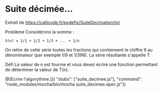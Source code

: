 # Suite décimée...
  Extrait de https://callicode.fr/pydefis/SuiteDecimation/txt
  
  Problème
  Considérons la somme :
  
    S(n) = 1/1 + 1/2 + 1/3 + ... + 1/n
  
  On retire de cette série toutes les fractions qui contiennent le chiffre 9 au dénominateur (par exemple 1/9 et 1/396). La série résultante s'appelle T.
  
  Défi
  La valeur de n est fournie et vous devez écrire une fonction permettant de déterminer la valeur de T(n).
  
@[Ecrire l'algorythme.]({ "stubs": ["suite_decimee.js"], "command": "node_modules/mocha/bin/mocha suite_decimee.spec.js"})
